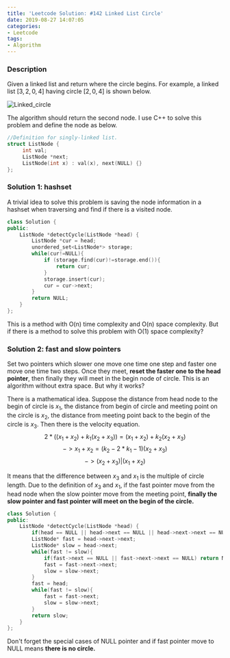 ```yaml
---
title: 'Leetcode Solution: #142 Linked List Circle'
date: 2019-08-27 14:07:05
categories:
- Leetcode
tags:
- Algorithm
---
```


### Description
Given a linked list and return where the circle begins. For example, a linked list $[3, 2, 0, 4]$ having circle $[2, 0, 4]$ is shown below.

![Linked_circle](https://raw.githubusercontent.com/18918606287/picture4blog/master/linked_circle.png?token=AKSH2L6SAQWW7JM72BLNEZC5N3VDA)

The algorithm should return the second node. I use C++ to solve this problem and define the node as below.

```cpp
//Definition for singly-linked list.
struct ListNode {
     int val;
     ListNode *next;
     ListNode(int x) : val(x), next(NULL) {}
};
```
<!-- more -->
### Solution 1: hashset

A trivial idea to solve this problem is saving the node information in a hashset when traversing and find if there is a visited node.
```cpp
class Solution {
public:
    ListNode *detectCycle(ListNode *head) {
        ListNode *cur = head;
        unordered_set<ListNode*> storage;
        while(cur!=NULL){
            if (storage.find(cur)!=storage.end()){
                return cur;
            }
            storage.insert(cur);
            cur = cur->next;
        }
        return NULL;
    }
};
```

This is a method with O(n) time complexity and O(n) space complexity. But if there is a method to solve this problem with O(1) space complexity?

### Solution 2: fast and slow pointers

Set two pointers which slower one move one time one step and faster one move one time two steps. Once they meet, **reset the faster one to the head pointer**, then finally they will meet in the begin node of circle. This is an algorithm without extra space. But why it works?

There is a mathematical idea. Suppose the distance from head node to the begin of circle is $x_1$, the distance from begin of circle and meeting point on the circle is $x_2$, the distance from meeting point back to the begin of the circle is $x_3$. Then there is the velocity equation.
$$2*((x_1 + x_2) + k_1(x_2+x_3)) = (x_1 + x_2) + k_2 (x_2+x_3)$$
$$-> x_1 + x_2 = (k_2 - 2*k_1 - 1)(x_2 + x_3)$$
$$-> (x_2 + x_3)|(x_1 + x_2)$$

It means that the difference between $x_3$ and $x_1$ is the multiple of circle length. Due to the definition of $x_3$ and $x_1$, if the fast pointer move from the head node when the slow pointer move from the meeting point, **finally the slow pointer and fast pointer will meet on the begin of the circle.**

```cpp
class Solution {
public:
    ListNode *detectCycle(ListNode *head) {
        if(head == NULL || head->next == NULL || head->next->next == NULL) return NULL;
        ListNode* fast = head->next->next;
        ListNode* slow = head->next;
        while(fast != slow){
            if(fast->next == NULL || fast->next->next == NULL) return NULL;
            fast = fast->next->next;
            slow = slow->next;
        }
        fast = head;
        while(fast != slow){
            fast = fast->next;
            slow = slow->next;
        }
        return slow;
    }
};
```

Don't forget the special cases of NULL pointer and if fast pointer move to NULL means **there is no circle.**
